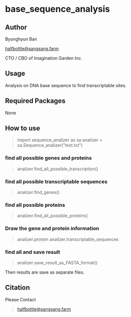 # base_sequence_analysis

## Author
Byunghyun Ban

halfbottle@sangsang.farm

CTO / CBO of Imagination Garden Inc.


## Usage
Analysis on DNA base sequence to find transcriptable sites.

## Required Packages
None

## How to use

> import sequence_analizer as sa
> analizer = sa.Sequence_analizer("test.txt")

### find all possible genes and proteins
> analizer.find_all_possible_transcription()

### find all possible transcriptable sequences
> analizer.find_genes()

### find all possible proteins
> analizer.find_all_possible_proteins(

### Draw the gene and protein information
> analizer.protein
> analizer.transcriptable_sequences

### find all and save result
> analizer.save_result_as_FASTA_format()

Then results are save as separate files.

## Citation
Please Contact
>halfbottle@sangsang.farm